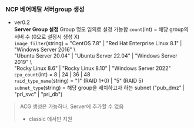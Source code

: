 ### NCP 베어메탈 서버group 생성

- ver0.2  
**Server Group 설정**
Group 명도 임의로 설정 가능함
`count`(int)              = 해당 group의 서버 수 (0으로 설정시 생성 X)  
`image_filter`(string)    = "CentOS 7.8" | "Red Hat Enterprise Linux 8.1" | "Windows Server 2016" \  
                            "Ubuntu Server 20.04" | "Ubuntu Server 22.04" | "Windows Server 2019" \  
                            "Rocky Linux 8.6" | "Rocky Linux 8.10" | "Windows Server 2022"  
`cpu_count`(int)          = 8 | 24 | 36 | 48  
`raid_type_name`(string)  = "1" (RAID 1+0) | "5" (RAID 5)  
`subnet_type`(string)     = 해당 group을 배치하고자 하는 subnet ("pub_dmz" | "pri_svc" | "pri_db")  
  
> ACG 생성은 가능하나, Server에 추가할 수 없음  
> - classic 에서만 지원  
